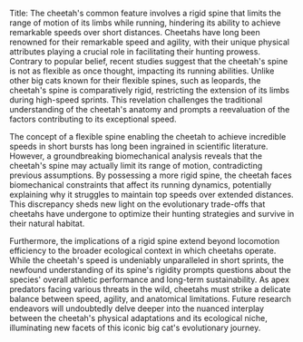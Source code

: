 Title: The cheetah's common feature involves a rigid spine that limits the range of motion of its limbs while running, hindering its ability to achieve remarkable speeds over short distances.
Cheetahs have long been renowned for their remarkable speed and agility, with their unique physical attributes playing a crucial role in facilitating their hunting prowess. Contrary to popular belief, recent studies suggest that the cheetah's spine is not as flexible as once thought, impacting its running abilities. Unlike other big cats known for their flexible spines, such as leopards, the cheetah's spine is comparatively rigid, restricting the extension of its limbs during high-speed sprints. This revelation challenges the traditional understanding of the cheetah's anatomy and prompts a reevaluation of the factors contributing to its exceptional speed.

The concept of a flexible spine enabling the cheetah to achieve incredible speeds in short bursts has long been ingrained in scientific literature. However, a groundbreaking biomechanical analysis reveals that the cheetah's spine may actually limit its range of motion, contradicting previous assumptions. By possessing a more rigid spine, the cheetah faces biomechanical constraints that affect its running dynamics, potentially explaining why it struggles to maintain top speeds over extended distances. This discrepancy sheds new light on the evolutionary trade-offs that cheetahs have undergone to optimize their hunting strategies and survive in their natural habitat.

Furthermore, the implications of a rigid spine extend beyond locomotion efficiency to the broader ecological context in which cheetahs operate. While the cheetah's speed is undeniably unparalleled in short sprints, the newfound understanding of its spine's rigidity prompts questions about the species' overall athletic performance and long-term sustainability. As apex predators facing various threats in the wild, cheetahs must strike a delicate balance between speed, agility, and anatomical limitations. Future research endeavors will undoubtedly delve deeper into the nuanced interplay between the cheetah's physical adaptations and its ecological niche, illuminating new facets of this iconic big cat's evolutionary journey.